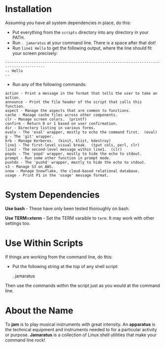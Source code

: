 # Installation

Assuming you have all system dependencies in place, do this:

* Put everything from the `scripts` directory into any directory in your PATH.
* Run `. jamaratus` at your command line.  There is a space after that dot!
* Run `line1 Hello` to get the following output, where the line should fit your screen precisely:

```
----------------------------------------------------------------------------------------
-- Hello
--
```

* Run any of the following commands:

```
action - Print a message in the format that tells the user to take an action.
announce - Print the file header of the script that calls this function.
aspect - Manage the aspects that are common to functions.
cache - Manage cache files across other components.
clr - Manage screen colors.  (printf)
confirm - Return 0 or 1 based on user confirmation.
dir - Directory listing in various forms.
evalx - The 'eval' wrapper, mostly to echo the command first.  (eval)
g - The 'git' wrapper.
krb - Manage Kerberos.  (kinit, klist, kdestroy)
line1 - The first-level visual break.  (tput cols, perl, clr)
line2 - The second-level message within line1.  (clr)
popdx - The 'popd' wrapper, mostly to hide the echo to stdout.
prompt - Run some other function in prompt mode.
pushdx - The 'pushd' wrapper, mostly to hide the echo to stdout.
s3 - Manage S3 on AWS.
snow - Manage Snowflake, the cloud-based relational database.
usage - Print P1 in the 'usage' message format.
```

# System Dependencies

**Use bash** - These have only been tested thoroughly on bash.

**Use TERM=xterm** - Set the TERM varaible to `term`.  It may work with other settings too.


# Use Within Scripts

If things are working from the command line, do this:

* Put the following string at the top of any shell script:

    . jamaratus

Then use the commands within the script just as you would at the command line.


# About the Name

To __jam__ is to play musical instruments with great intensity.  An __apparatus__ is 
the technical equipment and instruments needed to for a particular activity or 
purpose.  __Jamaratus__ is a collection of Linux shell utilities that make your 
command line rock!

